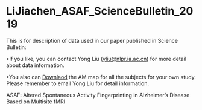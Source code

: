 # LiJiachen_ASAF_ScienceBulletin_2019
This is for description of data used in our paper published in Science Bulletin:

•If you like, you can contact Yong Liu (yliu@nlpr.ia.ac.cn) for more detail about data information.

•You also can [Downlaod](http://ddl.escience.cn/f/R7gx) the AM map  for all the subjects for your own study. Please remember to email Yong Liu for detail information.

ASAF: Altered Spontaneous Activity Fingerprinting in Alzheimer’s Disease Based on Multisite fMRI
